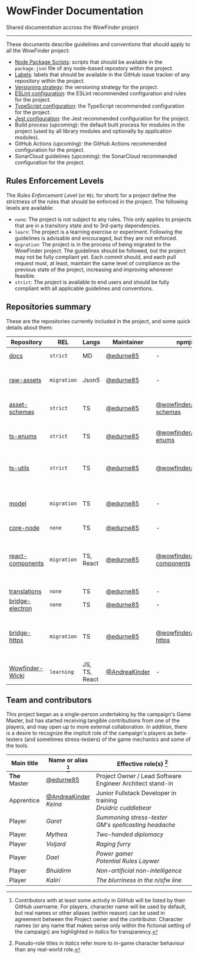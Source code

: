 # WowFinder Documentation

Shared documentation accross the WowFinder project

---

These documents describe guidelines and conventions that should apply to all the WowFinder project:

- [Node Package Scripts](en/node-package-scripts.md): scripts that should be available in the `package.json` file of any node-based repostory within the project.
- [Labels](en/issue-labels.md): labels that should be available in the GitHub issue tracker of any repository within the project.
- [Versioning strategy](en/versioning.md): the versioning strategy for the project.
- [ESLint configuration](en/eslint-rules.md): the ESLint recommended configuration and rules for the project.
- [TypeScript configuration](en/typescript.md): the TypeScript recommended configuration for the project.
- [Jest configuration](/en/jest-settings.md): the Jest recommended configuration for the project.
- Build process (upcoming): the default built process for modules in the project (used by all library modules and optionally by application modules).
- GitHub Actions (upcoming): the GitHub Actions recommended configuration for the project.
- SonarCloud guidelines (upcoming): the SonarCloud recommended configuration for the project.

## Rules Enforcement Levels

The _Rules Enforcement Level_ (or `REL` for short) for a project define the strictness of the rules that should be enforced in the project. The following levels are available:

- `none`: The project is not subject to any rules. This only applies to projects that are in a transitory state and to 3rd-party dependencies.
- `learn`: The project is a learning exercise or experiment. Following the guidelines is advisable and encouraged, but they are not enforced.
- `migration`: The project is in the process of being migrated to the WowFinder project. The guidelines should be followed, but the project may not be fully compliant yet. Each commit should, and each pull request must, at least, maintain the same level of compliance as the previous state of the project, increasing and improving whenever feasible.
- `strict`: The project is available to end users and should be fully compliant with all applicable guidelines and conventions.

## Repositories summary

These are the repositories currently included in the project, and some quick details about them:

| Repository | REL    | Langs | Maintainer | npmjs | Description |
|------------|--------|-------|------------|-------|-------------|
| [docs](https://github.com/WowFinder/docs) | `strict` | MD | [@edurne85](https://github.com/edurne85)  | -     | This documentation |
| [raw-assets](https://github.com/WowFinder/raw-assets) | `migration` | Json5 | [@edurne85](https://github.com/edurne85) | - | Raw asset files for the WowFinder campaign |
| [asset-schemas](https://github.com/WowFinder/asset-schemas) | `strict` | TS | [@edurne85](https://github.com/edurne85) | [@wowfinder/asset-schemas](https://www.npmjs.com/package/@wowfinder/asset-schemas) | Types and validation for the raw assets |
| [ts-enums](https://github.com/WowFinder/ts-enums) | `strict` | TS | [@edurne85](https://github.com/edurne85) | [@wowfinder/ts-enums](https://www.npmjs.com/package/@wowfinder/ts-enums) | TypeScript enums for the WowFinder project |
| [ts-utils](https://github.com/WowFinder/ts-utils) | `strict` | TS | [@edurne85](https://github.com/edurne85) | [@wowfinder/ts-utils](https://www.npmjs.com/package/@wowfinder/ts-utils) | TypeScript utilities for the WowFinder project |
| [model](https://github.com/WowFinder/model) | `migration` | TS | [@edurne85](https://github.com/edurne85) | - | Rules and types model for the WowFinder project |
| [core-node](https://github.com/WowFinder/core-node) | `none` | TS | [@edurne85](https://github.com/edurne85) | - | (upcoming) |
| [react-components](https://github.com/WowFinder/react-components) | `migration` | TS, React | [@edurne85](https://github.com/edurne85) | [@wowfinder/react-components](https://www.npmjs.com/package/@wowfinder/react-components) | React-based components for the WowFinder apps (desktop, native, and web) |
| [translations](https://github.com/WowFinder/translations) | `none` | TS | [@edurne85](https://github.com/edurne85) | - | (upcoming) |
| [bridge-electron](https://github.com/WowFinder/bridge-electron) | `none` | TS | [@edurne85](https://github.com/edurne85) | - | (upcoming) |
| [bridge-https](https://github.com/WowFinder/bridge-https) | `migration` | TS | [@edurne85](https://github.com/edurne85) | [@wowfinder/bridge-https](https://www.npmjs.com/package/@wowfinder/bridge-https) | Web-based bridge code to facilitate accessing back-end(s) via https |
| [Wowfinder-Wicki](https://github.com/WowFinder/Wowfinder-Wicki) | `learning` | JS, TS, React | [@AndreaKinder](https://github.com/AndreaKinder) | - | (description not available) |

## Team and contributors

This project began as a single-person undertaking by the campaign's Game Master, but has started receiving tangible contributions from one of the players, and may open up to more external collaboration. In addition, there is a desire to recognize the implicit role of the campaign's players as beta-testers (and sometimes stress-testers) of the game mechanics and some of the tools. 

| Main title | Name or alias [^name] | Effective role(s) [^roles] |
|------------|-----------------------|----------------------------|
| **The** Master | [@edurne85](https://github.com/edurne85) | Project Owner / Lead Software Engineer Architect stand-in |
| Apprentice | [@AndreaKinder](https://github.com/AndreaKinder)<br>_Keina_ | Junior Fullstack Developer in training<br>_Druidric cuddlebear_ |
| Player | _Garet_ | _Summoning stress-tester_<br>_GM's spellcasting headache_ |
| Player | _Mythea_ | _Two-handed diplomacy_ |
| Player | _Voljard_ | _Raging furry_ |
| Player | _Dael_ | _Power gamer_<br>_Potential Rules Laywer_ |
| Player | _Bhuldirm_ | _Non-artificial non-intelligence_ |
| Player | _Kaliri_ | _The blurriness in the n/sfw line_ |

[^name]: Contributors with at least some activity in GitHub will be listed by their GitHub username. For players, character name will be used by default, but real names or other aliases (within reason) can be used in agreement between the Project owner and the contributor. Character names (or any name that makes sense only within the fictional setting of the campaign) are highlighted in _italics_ for transparency.

[^roles]: Pseudo-role titles in _italics_ refer more to in-game character behaviour than any real-world role.
